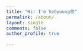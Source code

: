 ```yaml
---
title: "Hi! I'm SeGyoung😎"
permalink: /about/
layout: single
comments: false
author_profile: true

---
```

